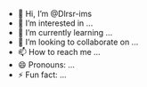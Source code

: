 - 👋 Hi, I’m @Dlrsr-ims
- 👀 I’m interested in ...
- 🌱 I’m currently learning ...
- 💞️ I’m looking to collaborate on ...
- 📫 How to reach me ...
- 😄 Pronouns: ...
- ⚡ Fun fact: ...

<!---
Dlrsr-ims/Dlrsr-ims is a ✨ special ✨ repository because its `README.md` (this file) appears on your GitHub profile.
You can click the Preview link to take a look at your changes.
--->
